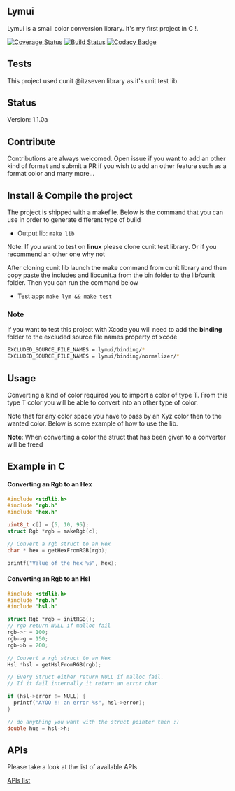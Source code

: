 ##  Lymui

Lymui is a small color conversion library. It's my first project in C !.

[![Coverage Status](https://coveralls.io/repos/github/MarcInthaamnouay/lymui/badge.svg)](https://coveralls.io/github/MarcInthaamnouay/lymui)
[![Build Status](https://travis-ci.org/MarcInthaamnouay/lymui.svg?branch=master)](https://travis-ci.org/MarcInthaamnouay/lymui)
[![Codacy Badge](https://api.codacy.com/project/badge/Grade/c443f9099d024a81b2c56b42edf0b147)](https://www.codacy.com/app/mintha/lymui?utm_source=github.com&amp;utm_medium=referral&amp;utm_content=MarcInthaamnouay/lymui&amp;utm_campaign=Badge_Grade)

## Tests

This project used cunit @itzseven library as it's unit test lib.

## Status

Version: 1.1.0a

## Contribute

Contributions are always welcomed. Open issue if you want to add an other kind of format and submit a PR if you wish to add an other feature such as a format color and many more...

## Install & Compile the project

The project is shipped with a makefile. Below is the command that you can use in order to generate different type of build

- Output lib: ```make lib```

Note: If you want to test on **linux** please clone cunit test library. Or if you recommend an other one why not

After cloning cunit lib launch the make command from cunit library and then copy paste the includes and libcunit.a from the bin folder to the lib/cunit folder.
Then you can run the command below

- Test app: ```make lym && make test```

### Note

If you want to test this project with Xcode you will need to add the **binding** folder to the excluded source file names property of xcode

```bash
EXCLUDED_SOURCE_FILE_NAMES = lymui/binding/* 
EXCLUDED_SOURCE_FILE_NAMES = lymui/binding/normalizer/*
```

## Usage

Converting a kind of color required you to import a color of type T. From this type T color you will be able to convert into an other type of color. 

Note that for any color space you have to pass by an Xyz color then to the wanted color. Below is some example of how to use the lib.

**Note**: When converting a color the struct that has been given to a converter will be freed

## Example in C

#### Converting an Rgb to an Hex

```c
#include <stdlib.h>
#include "rgb.h"
#include "hex.h"

uint8_t c[] = {5, 10, 95};
struct Rgb *rgb = makeRgb(c);

// Convert a rgb struct to an Hex
char * hex = getHexFromRGB(rgb);

printf("Value of the hex %s", hex);
```

#### Converting an Rgb to an Hsl

```c
#include <stdlib.h>
#include "rgb.h"
#include "hsl.h"

struct Rgb *rgb = initRGB();
// rgb return NULL if malloc fail
rgb->r = 100;
rgb->g = 150;
rgb->b = 200;

// Convert a rgb struct to an Hex
Hsl *hsl = getHslFromRGB(rgb);

// Every Struct either return NULL if malloc fail.
// If it fail internally it return an error char

if (hsl->error != NULL) {
  printf("AYOO !! an error %s", hsl->error);
}

// do anything you want with the struct pointer then :)
double hue = hsl->h;
```

## APIs

Please take a look at the list of available APIs

[APIs list](https://marcinthaamnouay.github.io/lymui/docs/)